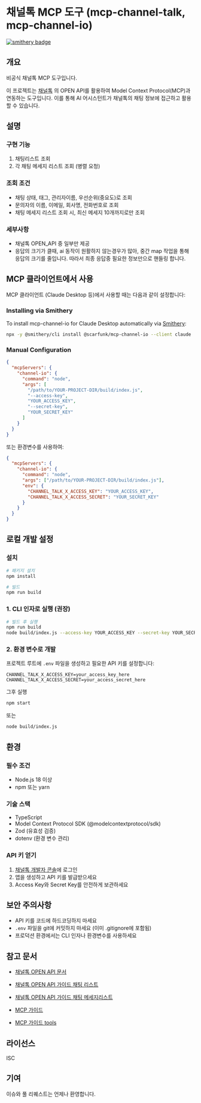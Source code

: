 # 채널톡 MCP 도구 (mcp-channel-talk, mcp-channel-io)

[![smithery badge](https://smithery.ai/badge/@scarfunk/mcp-channel-io)](https://smithery.ai/server/@scarfunk/mcp-channel-io)

## 개요

비공식 채널톡 MCP 도구입니다.

이 프로젝트는 [채널톡](https://api-doc.channel.io/) 의 OPEN API를 활용하여 Model Context Protocol(MCP)과 연동하는 도구입니다.
이를 통해 AI 어시스턴트가 채널톡의 채팅 정보에 접근하고 활용할 수 있습니다.

## 설명

### 구현 기능

1. 채팅리스트 조회
2. 각 채팅 메세지 리스트 조회 (병렬 요청)

### 조회 조건

- 채팅 상태, 태그, 관리자이름, 우선순위(중요도)로 조회
- 문의자의 이름, 이메일, 회사명, 전화번호로 조회
- 채팅 메세지 리스트 조회 시, 최신 메세지 10개까지로만 조회

### 세부사항

- 채널톡 OPEN_API 중 일부만 제공
- 응답의 크기가 클때, ai 동작이 원활하지 않는경우가 많아, 중간 map 작업을 통해 응답의 크기를 줄입니다. 따라서 최종 응답중 필요한 정보만으로 핸들링 합니다.

## MCP 클라이언트에서 사용

MCP 클라이언트 (Claude Desktop 등)에서 사용할 때는 다음과 같이 설정합니다:

### Installing via Smithery

To install mcp-channel-io for Claude Desktop automatically via [Smithery](https://smithery.ai/server/@scarfunk/mcp-channel-io):

```bash
npx -y @smithery/cli install @scarfunk/mcp-channel-io --client claude
```

### Manual Configuration
```json
{
  "mcpServers": {
    "channel-io": {
      "command": "node",
      "args": [
        "/path/to/YOUR-PROJECT-DIR/build/index.js",
        "--access-key",
        "YOUR_ACCESS_KEY",
        "--secret-key",
        "YOUR_SECRET_KEY"
      ]
    }
  }
}
```

또는 환경변수를 사용하여:

```json
{
  "mcpServers": {
    "channel-io": {
      "command": "node",
      "args": ["/path/to/YOUR-PROJECT-DIR/build/index.js"],
      "env": {
        "CHANNEL_TALK_X_ACCESS_KEY": "YOUR_ACCESS_KEY",
        "CHANNEL_TALK_X_ACCESS_SECRET": "YOUR_SECRET_KEY"
      }
    }
  }
}
```

## 로컬 개발 설정

### 설치

```bash
# 패키지 설치
npm install

# 빌드
npm run build
```

### 1. CLI 인자로 실행 (권장)

```bash
# 빌드 후 실행
npm run build
node build/index.js --access-key YOUR_ACCESS_KEY --secret-key YOUR_SECRET_KEY
```

### 2. 환경 변수로 개발

프로젝트 루트에 `.env` 파일을 생성하고 필요한 API 키를 설정합니다:

```env
CHANNEL_TALK_X_ACCESS_KEY=your_access_key_here
CHANNEL_TALK_X_ACCESS_SECRET=your_access_secret_here
```

그후 실행

```bash
npm start
```

또는

```bash
node build/index.js
```

## 환경

### 필수 조건

- Node.js 18 이상
- npm 또는 yarn

### 기술 스택

- TypeScript
- Model Context Protocol SDK (@modelcontextprotocol/sdk)
- Zod (유효성 검증)
- dotenv (환경 변수 관리)

### API 키 얻기

1. [채널톡 개발자 콘솔](https://developers.channel.io/)에 로그인
2. 앱을 생성하고 API 키를 발급받으세요
3. Access Key와 Secret Key를 안전하게 보관하세요

## 보안 주의사항

- API 키를 코드에 하드코딩하지 마세요
- `.env` 파일을 git에 커밋하지 마세요 (이미 .gitignore에 포함됨)
- 프로덕션 환경에서는 CLI 인자나 환경변수를 사용하세요

## 참고 문서

- [채널톡 OPEN API 문서](https://api-doc.channel.io/)
- [채널톡 OPEN API 가이드 채팅 리스트](https://developers.channel.io/docs/list-of-userchats-1)
- [채널톡 OPEN API 가이드 채팅 메세지리스트](https://developers.channel.io/docs/get-a-userchats-messages-1)

- [MCP 가이드](https://modelcontextprotocol.io/introduction)
- [MCP 가이드 tools](https://modelcontextprotocol.io/docs/concepts/tools)

## 라이선스

ISC

## 기여

이슈와 풀 리퀘스트는 언제나 환영합니다.
